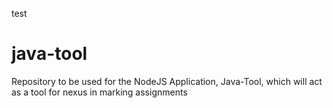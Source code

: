 test
# java-tool
Repository to be used for the NodeJS Application, Java-Tool, which will act as a tool for nexus in marking assignments


